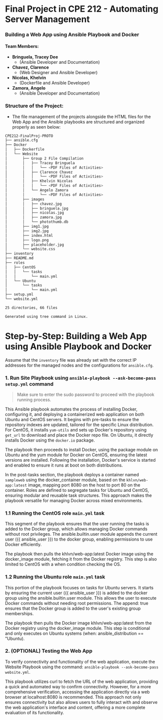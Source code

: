 # Final Project in CPE 212 - Automating Server Management
### Building a Web App using Ansible Playbook and Docker
#### Team Members:
- **Bringuela, Tracey Dee**
  - (Ansible Developer and Documentation)
- **Chavez, Clarence**
  - (Web Designer and Ansible Developer)
- **Nicolas, Khelvin**
  - (Dockerfile and Ansible Developer)
- **Zamora, Angelo**
  - (Ansible Developer and Documentation)

### Structure of the Project:
- The file management of the projects alongside the HTML files for the Web App and the Ansible playbooks are structured and organized properly as seen below:
```bash
CPE212-FinalProj-PROTO
├── ansible.cfg
├── Docker
│   ├── Dockerfile
│   └── Website
│       ├── Group 2 File Compilation
│       │   ├── Tracey Bringuela
│       │   │   └── <PDF Files of Activities>
│       │   ├── Clarence Chavez
│       │   │   └── <PDF Files of Activities>
│       │   ├── Khelvin Nicolas
│       │   │   └── <PDF Files of Activities>
│       │   └── Angelo Zamora
│       │       └── <PDF Files of Activities>
│       ├── images
│       │   ├── chavez.jpg
│       │   ├── bringuela.jpg
│       │   ├── nicolas.jpg
│       │   ├── zamora.jpg
│       │   └── photothumb.db
│       ├── img1.jpg
│       ├── img2.jpg
│       ├── index.html
│       ├── logo.png
│       ├── placeholder.jpg
│       └── website.css
├── inventory
├── README.md
├── roles
│   ├── CentOS
│   │   └── tasks
│   │       └── main.yml
│   └── Ubuntu
│       └── tasks
│           └── main.yml
├── setup.yml
└── website.yml

25 directories, 66 files

Generated using tree command in Linux.
```

# Step-by-Step: Building a Web App using Ansible Playbook and Docker
Assume that the `inventory` file was already set with the correct IP addresses for the managed nodes and the configurations for `ansible.cfg`.

### 1. Run Site Playbook using `ansible-playbook --ask-become-pass setup.yml` command

> Make sure to enter the sudo password to proceed with the playbook running process.

This Ansible playbook automates the process of installing Docker, configuring it, and deploying a containerized web application on both Ubuntu and CentOS servers. It begins with pre-tasks to ensure the repository indexes are updated, tailored for the specific Linux distribution. For CentOS, it installs `yum-utils` and sets up Docker's repository using `get_url` to download and place the Docker repo file. On Ubuntu, it directly installs Docker using the `docker.io` package.

The playbook then proceeds to install Docker, using the package module on Ubuntu and the yum module for Docker on CentOS, ensuring the latest versions are installed. Following the installation, Docker's service is started and enabled to ensure it runs at boot on both distributions.

In the post-tasks section, the playbook deploys a container named `sampleweb` using the docker_container module, based on the `khlvn/web-app:latest` image, mapping port 8080 on the host to port 80 on the container. Roles are defined to segregate tasks for Ubuntu and CentOS, ensuring modular and reusable task structures. This approach makes the playbook versatile for managing Docker across mixed environments.

  ### 1.1 Running the CentOS role `main.yml` task
  This segment of the playbook ensures that the user running the tasks is added to the Docker group, which allows managing Docker commands without root privileges. The ansible.builtin.user module appends the current user ({{ ansible_user }}) to the docker group, enabling permissions to use Docker efficiently.

  The playbook then pulls the khlvn/web-app:latest Docker image using the docker_image module, fetching it from the Docker registry. This step is also limited to CentOS with a when condition checking the OS.

  ### 1.2 Running the Ubuntu role `main.yml` task
  This portion of the playbook focuses on tasks for Ubuntu servers. It starts by ensuring the current user ({{ ansible_user }}) is added to the docker group using the ansible.builtin.user module. This allows the user to execute Docker commands without needing root permissions. The append: true ensures that the Docker group is added to the user's existing group memberships.

  The playbook then pulls the Docker image khlvn/web-app:latest from the Docker registry using the docker_image module. This step is conditional and only executes on Ubuntu systems (when: ansible_distribution == "Ubuntu).

### 2. (OPTIONAL) Testing the Web App 

To verify connectivity and functionality of the web application, execute the Website Playbook using the command:
`ansible-playbook --ask-become-pass website.yml`.

This playbook utilizes curl to fetch the URL of the web application, providing a quick and automated way to confirm connectivity. However, for a more comprehensive verification, accessing the application directly via a web browser at localhost:8080 is recommended. This approach not only ensures connectivity but also allows users to fully interact with and observe the web application's interface and content, offering a more complete evaluation of its functionality.

